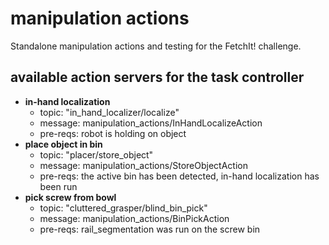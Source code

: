 # manipulation actions
Standalone manipulation actions and testing for the FetchIt! challenge.

## available action servers for the task controller
* **in-hand localization**
  * topic: "in_hand_localizer/localize"
  * message: manipulation_actions/InHandLocalizeAction
  * pre-reqs: robot is holding on object
* **place object in bin**
  * topic: "placer/store_object"
  * message: manipulation_actions/StoreObjectAction
  * pre-reqs: the active bin has been detected, in-hand localization has been run
* **pick screw from bowl**
  * topic: "cluttered_grasper/blind_bin_pick"
  * message: manipulation_actions/BinPickAction
  * pre-reqs: rail_segmentation was run on the screw bin
